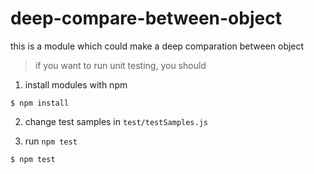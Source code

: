 # deep-compare-between-object
this is a module which could make a deep comparation between object 

>if you want to run unit testing, you should

1. install modules with npm

<pre><code>$ npm install</code></pre>

2. change test samples in `test/testSamples.js`

3. run `npm test`
<pre><code>$ npm test </code></pre>

